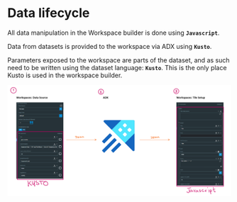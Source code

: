 # Data lifecycle

All data manipulation in the Workspace builder is done using **`Javascript`**.

Data from datasets is provided to the workspace via ADX using **`Kusto`**.

Parameters exposed to the workspace are parts of the dataset, and as such need to be written using the dataset language: **`Kusto`**. This is the only place Kusto is used in the workspace builder.

![Data lifecycle](../.gitbook/assets/image%20%288%29.png)

